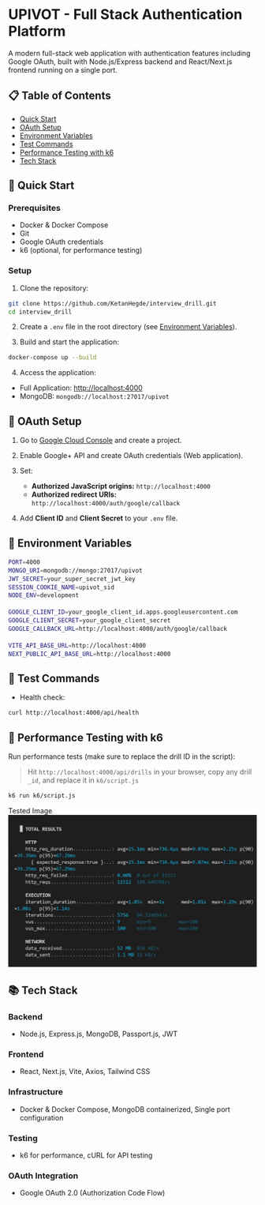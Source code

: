 # UPIVOT - Full Stack Authentication Platform

A modern full-stack web application with authentication features including Google OAuth, built with Node.js/Express backend and React/Next.js frontend running on a single port.

## 📋 Table of Contents

- [Quick Start](#quick-start)
- [OAuth Setup](#oauth-setup)
- [Environment Variables](#environment-variables)
- [Test Commands](#test-commands)
- [Performance Testing with k6](#performance-testing-with-k6)
- [Tech Stack](#tech-stack)

## 🚀 Quick Start

### Prerequisites

- Docker & Docker Compose
- Git
- Google OAuth credentials
- k6 (optional, for performance testing)

### Setup

1. Clone the repository:

```bash
git clone https://github.com/KetanHegde/interview_drill.git
cd interview_drill
```

2. Create a `.env` file in the root directory (see [Environment Variables](#environment-variables)).

3. Build and start the application:

```bash
docker-compose up --build
```

4. Access the application:

- Full Application: [http://localhost:4000](http://localhost:4000)
- MongoDB: `mongodb://localhost:27017/upivot`

## 🔐 OAuth Setup

1. Go to [Google Cloud Console](https://console.cloud.google.com/) and create a project.
2. Enable Google+ API and create OAuth credentials (Web application).
3. Set:

   - **Authorized JavaScript origins:** `http://localhost:4000`
   - **Authorized redirect URIs:** `http://localhost:4000/auth/google/callback`

4. Add **Client ID** and **Client Secret** to your `.env` file.

## 🔧 Environment Variables

```bash
PORT=4000
MONGO_URI=mongodb://mongo:27017/upivot
JWT_SECRET=your_super_secret_jwt_key
SESSION_COOKIE_NAME=upivot_sid
NODE_ENV=development

GOOGLE_CLIENT_ID=your_google_client_id.apps.googleusercontent.com
GOOGLE_CLIENT_SECRET=your_google_client_secret
GOOGLE_CALLBACK_URL=http://localhost:4000/auth/google/callback

VITE_API_BASE_URL=http://localhost:4000
NEXT_PUBLIC_API_BASE_URL=http://localhost:4000
```

## 🧪 Test Commands

- Health check:

```bash
curl http://localhost:4000/api/health
```

## 🚀 Performance Testing with k6

Run performance tests (make sure to replace the drill ID in the script):

> Hit `http://localhost:4000/api/drills` in your browser, copy any drill `_id`, and replace it in `k6/script.js`

```bash
k6 run k6/script.js
```

Tested Image
![k6_testing](docs/k6_testing.jpg)

## 📚 Tech Stack

### Backend

- Node.js, Express.js, MongoDB, Passport.js, JWT

### Frontend

- React, Next.js, Vite, Axios, Tailwind CSS

### Infrastructure

- Docker & Docker Compose, MongoDB containerized, Single port configuration

### Testing

- k6 for performance, cURL for API testing

### OAuth Integration

- Google OAuth 2.0 (Authorization Code Flow)
